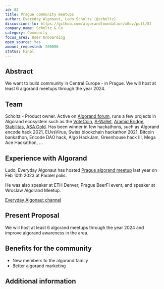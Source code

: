 ```yaml
---
id: 82
title: Prague community meetups
author: Everyday Algonaut, Ludo Scholtz (@scholtz)
discussions-to: https://github.com/algorandfoundation/xGov/pull/82
company_name: Scholtz & Co
category: Community
focus_area: User Onboarding
open_source: Yes
amount_requested: 200000
status: Final
---
```


## Abstract
We want to build community in Central Europe - in Prague. We will host at least 6 algorand meetups through the year 2024.

## Team
Scholtz - Product owner. Active on <a href="https://forum.algorand.org/u/scholtz/summary">Algorand forum</a>, runs a few projects in Algorand ecosystem such as the <a href="https://www.vote-coin.com">VoteCoin</a>, <a href="https://www.a-wallet.net">A-Wallet</a>, <a href="https://aramid.finance">Aramid Bridge</a>, <a href="https://stabilitas.finance">Stabilitas</a>, <a href="https://www.asa.gold">ASA.Gold</a>. Has been winner in few hackathons, such as Algorand encode hack 2021, EUvsVirus, Swiss blockchain hackathon 2021, Bitcoin bankathon, Encode DAO hack, Algo HackJam, Greenhouse hack III, Mega Ace Hackathon, ...

## Experience with Algorand
Ludo, Everyday Algonaut has hosted <a href="https://ipfs.algonode.xyz/ipfs/bafkreiaj4rlaca657ldkpmdrhncr5u37f4wlx26mynci4gztzy3ym3ecfq">Prague algorand meetup</a> last year on Feb 10th 2023 at Paralel polis. 

He was also speaker at ETH Denver, Prague BeerFi event, and speaker at Wroclaw Algorand Meetup.

<a href="https://youtube.com/@EverydayAlgonaut">Everyday Algonaut channel</a>

## Present Proposal
We will host at least 6 algorand meetups through the year 2024 and improve algorand awareness in the area.

## Benefits for the community

- New members to the algorand family
- Better algorand marketing

## Additional information

